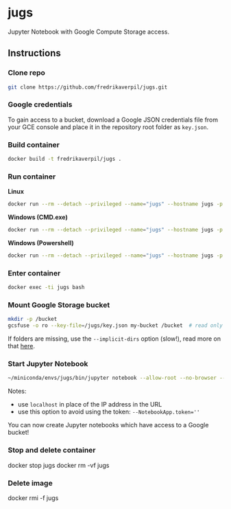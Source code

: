 # jugs

Jupyter Notebook with Google Compute Storage access.


## Instructions

### Clone repo

```bash
git clone https://github.com/fredrikaverpil/jugs.git
```

### Google credentials

To gain access to a bucket, download a Google JSON credentials file from your GCE console and place it in the repository root folder as `key.json`.


### Build container

```bash
docker build -t fredrikaverpil/jugs .
```

### Run container

**Linux**
```bash
docker run --rm --detach --privileged --name="jugs" --hostname jugs -p 8888:8888 --volume $(pwd):/jugs fredrikaverpil/jugs
```

**Windows (CMD.exe)**
```bash
docker run --rm --detach --privileged --name="jugs" --hostname jugs -p 8888:8888 --volume %CD%:/jugs fredrikaverpil/jugs
```

**Windows (Powershell)**
```bash
docker run --rm --detach --privileged --name="jugs" --hostname jugs -p 8888:8888 --volume ${PWD}:/jugs fredrikaverpil/jugs
```

### Enter container

```bash
docker exec -ti jugs bash
```

### Mount Google Storage bucket

```bash
mkdir -p /bucket
gcsfuse -o ro --key-file=/jugs/key.json my-bucket /bucket  # read only access
```

If folders are missing, use the `--implicit-dirs` option (slow!), read more on that [here](https://github.com/GoogleCloudPlatform/gcsfuse/blob/master/docs/semantics.md#implicit-directories).


### Start Jupyter Notebook

```bash
~/miniconda/envs/jugs/bin/jupyter notebook --allow-root --no-browser --ip=$(hostname -i)
```

Notes:

* use `localhost` in place of the IP address in the URL
* use this option to avoid using the token: `--NotebookApp.token=''`


You can now create Jupyter notebooks which have access to a Google bucket!


### Stop and delete container

docker stop jugs
docker rm -vf jugs

### Delete image

docker rmi -f jugs
